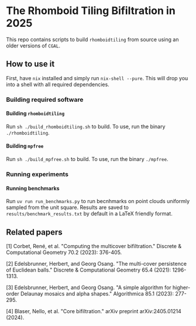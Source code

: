 # The Rhomboid Tiling Bifiltration in 2025

This repo contains scripts to build `rhomboidtiling` from source using an older versions of `CGAL`.

## How to use it

First, have `nix` installed and simply run `nix-shell --pure`. This will drop you into a shell with all required dependencies.

### Building required software

#### Building `rhomboidtiling`

Run `sh ./build_rhomboidtiling.sh` to build. To use, run the binary `./rhomboidtiling`.

#### Building `mpfree`

Run `sh ./build_mpfree.sh` to build. To use, run the binary `./mpfree`.

### Running experiments

#### Running benchmarks

Run `uv run run_benchmarks.py` to run becnhmarks on point clouds uniformly sampled from the unit square. Results are saved to `results/benchmark_results.txt` by default in a LaTeX friendly format.


## Related papers 

[1] Corbet, René, et al. "Computing the multicover bifiltration." Discrete & Computational Geometry 70.2 (2023): 376-405. 

[2] Edelsbrunner, Herbert, and Georg Osang. "The multi-cover persistence of Euclidean balls." Discrete & Computational Geometry 65.4 (2021): 1296-1313.

[3] Edelsbrunner, Herbert, and Georg Osang. "A simple algorithm for higher-order Delaunay mosaics and alpha shapes." Algorithmica 85.1 (2023): 277-295.

[4] Blaser, Nello, et al. "Core bifiltration." arXiv preprint arXiv:2405.01214 (2024).

